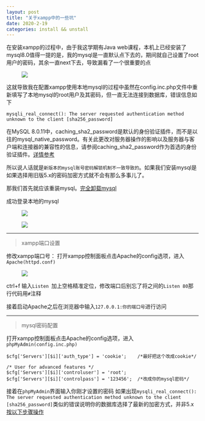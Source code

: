 ```yaml
---
layout: post
title: "关于xampp中的一些坑"
date: 2020-2-19
categories: install && unstall
---
```

<a name="back"></a>
在安装xampp的过程中，由于我这学期有Java web课程，本机上已经安装了mysql8.0值得一提的是，我的mysql是一直默认点下去的，期间就自己设置了root用户的密码，其余一直next下去，导致漏看了一个很重要的点


<figure>
	<a><img src="{{site.url}}/pics/mysql-install1.png"></a>
</figure>


这就导致我在配置xampp使用本地mysql的过程中虽然在config.inc.php文件中重新填写了本地mysql的root用户及其密码，但一直无法连接到数据库，错误信息如下


`mysqli_real_connect(): The server requested authentication method unknown to the client [sha256_password]`


在MySQL 8.0.11中，caching_sha2_password是默认的身份验证插件，而不是以往的mysql_native_password。有关此更改对服务器操作的影响以及服务器与客户端和连接器的兼容性的信息，请参阅caching_sha2_password作为首选的身份验证插件。[详情参考][details]


所以说人话就是`新版本的mysql账号密码解锁机制不一致导致的`。如果我们安装mysql是如果选择用旧版5.x的密码加密方式就不会有那么多事儿了。


那我们首先就应该重装mysql。[完全卸载mysql][how-to-uninstall-mysql]


成功登录本地的mysql


<figure>
	<a><img src="{{site.url}}/pics/xampp1.png"></a>
</figure>
<figure>
	<a><img src="{{site.url}}/pics/xampp2.png"></a>
</figure>

*** 

>xampp端口设置 

<a name="port"></a>
修改xampp端口号：
打开xampp控制面板点击Apache的config选项，进入`Apache(httpd.conf)`

<figure>
	<a><img src="{{site.url}}/pics/httpd.png"></a>
</figure>

ctrl+f 输入`Listen `加上空格精准定位，修改端口后别忘了将之间的`Listen 80`那行代码用`#`注释

接着启动Apache之后在浏览器中输入`127.0.0.1:你的端口号`进行访问

***

>mysql密码配置

<a name="mysql-config"></a>
打开xampp控制面板点击Apache的config选项，进入`phpMyAdmin(config.inc.php)`
```
$cfg['Servers'][$i]['auth_type'] = 'cookie';	/*最好把这个改成cookie*/

/* User for advanced features */
$cfg['Servers'][$i]['controluser'] = 'root';	
$cfg['Servers'][$i]['controlpass'] = '123456';	/*改成你的mysql密码*/
```

接着在`phpMyAdmin`界面输入你刚才设置的密码
如果出现`mysqli_real_connect(): The server requested authentication method unknown to the client [sha256_password]`类似的错误说明你的数据库选择了最新的加密方式，并非5.x[按以下步骤操作][back]

[details]:https://dev.mysql.com/doc/refman/8.0/en/caching-sha2-pluggable-authentication.html
[how-to-uninstall-mysql]:{{site.url}}/install/&&/unstall/2020/02/19/how-to-uninstall-mysql.html
[back]: #back